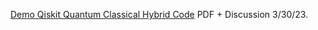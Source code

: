 [Demo Qiskit Quantum Classical Hybrid Code](https://www.chemicalqdevice.com/demo-quantum-classical-hybrid-code-neuroradiology) PDF + Discussion 3/30/23.
